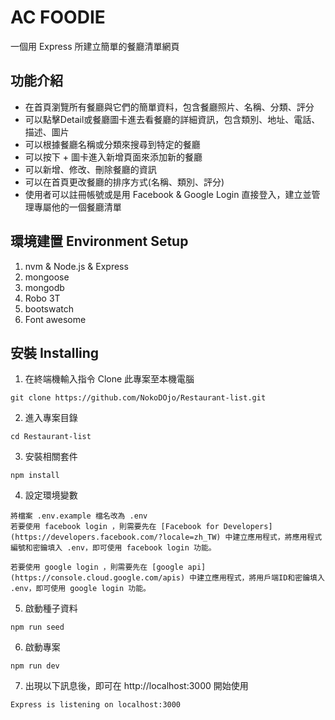 # AC FOODIE
一個用 Express 所建立簡單的餐廳清單網頁

## 功能介紹
- 在首頁瀏覽所有餐廳與它們的簡單資料，包含餐廳照片、名稱、分類、評分
- 可以點擊Detail或餐廳圖卡進去看餐廳的詳細資訊，包含類別、地址、電話、描述、圖片
- 可以根據餐廳名稱或分類來搜尋到特定的餐廳
- 可以按下 + 圖卡進入新增頁面來添加新的餐廳
- 可以新增、修改、刪除餐廳的資訊
- 可以在首頁更改餐廳的排序方式(名稱、類別、評分)
- 使用者可以註冊帳號或是用 Facebook & Google Login 直接登入，建立並管理專屬他的一個餐廳清單



## 環境建置 Environment Setup

1. nvm & Node.js & Express
2. mongoose
3. mongodb
4. Robo 3T
5. bootswatch
6. Font awesome

## 安裝 Installing

1. 在終端機輸入指令 Clone 此專案至本機電腦
```
git clone https://github.com/NokoDOjo/Restaurant-list.git
```
2. 進入專案目錄
```
cd Restaurant-list
```
3. 安裝相關套件
```
npm install
```
4. 設定環境變數
```
將檔案 .env.example 檔名改為 .env
若要使用 facebook login ，則需要先在 [Facebook for Developers](https://developers.facebook.com/?locale=zh_TW) 中建立應用程式，將應用程式編號和密鑰填入 .env，即可使用 facebook login 功能。

若要使用 google login ，則需要先在 [google api](https://console.cloud.google.com/apis) 中建立應用程式，將用戶端ID和密鑰填入 .env，即可使用 google login 功能。
```
5. 啟動種子資料
```
npm run seed
```
6. 啟動專案
```
npm run dev
```
7. 出現以下訊息後，即可在 http://localhost:3000 開始使用
```
Express is listening on localhost:3000
```


